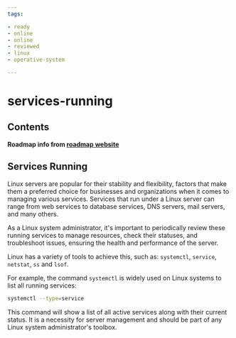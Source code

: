 ```yaml
---
tags:

- ready
- online
- online
- reviewed
- linux
- operative-system

---
```


# services-running

## Contents

__Roadmap info from [roadmap website](https://roadmap.sh/linux/server-review/services-running)__

## Services Running

Linux servers are popular for their stability and flexibility, factors that make them a preferred choice for businesses and organizations when it comes to managing various services. Services that run under a Linux server can range from web services to database services, DNS servers, mail servers, and many others.

As a Linux system administrator, it's important to periodically review these running services to manage resources, check their statuses, and troubleshoot issues, ensuring the health and performance of the server.

Linux has a variety of tools to achieve this, such as: `systemctl`, `service`, `netstat`, `ss` and `lsof`.

For example, the command `systemctl` is widely used on Linux systems to list all running services:

```bash
systemctl --type=service 

```

This command will show a list of all active services along with their current status. It is a necessity for server management and should be part of any Linux system administrator's toolbox.
